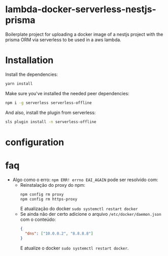 # lambda-docker-serverless-nestjs-prisma

Boilerplate project for uploading a docker image of a nestjs project with the prisma ORM via serverless to be used in a aws lambda.

# Installation

Install the dependencies: 

```sh
yarn install
```

Make sure you've installed the needed peer dependencies:

```sh
npm i -g serverless serverless-offline
```

And also, install the plugin from serverless:

```sh
sls plugin install -n serverless-offline
```

# configuration

# faq

- Algo como o erro: `npm ERR! errno EAI_AGAIN` pode ser resolvido com:
  - Reinstalação do proxy do npm:
    ```sh
    npm config rm proxy
    npm config rm https-proxy
    ```
    E atualização do docker `sudo systemctl restart docker `
  - Se ainda não der certo adicione o arquivo `/etc/docker/daemon.json` com o conteúdo:
    ```json
    {
      "dns": ["10.0.0.2", "8.8.8.8"]
    }
    ```
    E atualize o docker `sudo systemctl restart docker`.
